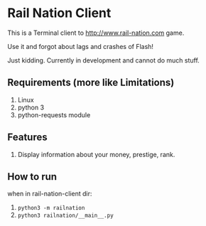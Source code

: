 Rail Nation Client
===================

This is a Terminal client to http://www.rail-nation.com game.

Use it and forgot about lags and crashes of Flash!

Just kidding. Currently in development and cannot do much stuff.

Requirements (more like Limitations)
--------------------------
1. Linux
2. python 3
3. python-requests module

Features
------------
1. Display information about your money, prestige, rank.

How to run
-----------
when in rail-nation-client dir:

1. `python3 -m railnation`
2. `python3 railnation/__main__.py`
